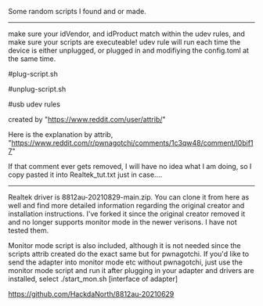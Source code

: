 Some random scripts I found and or made. 

------
make sure your idVendor, and idProduct match within the udev rules, and make sure your scripts are executeable! 
udev rule will run each time the device is either unplugged, or plugged in and modifiying the config.toml at the same time.

#plug-script.sh 

#unplug-script.sh 

#usb udev rules 

created by "https://www.reddit.com/user/attrib/"

Here is the explanation by attrib, "https://www.reddit.com/r/pwnagotchi/comments/1c3qw48/comment/l0bif17"

If that comment ever gets removed, I will have no idea what I am doing, so I copy pasted it into Realtek_tut.txt just in case....

---------


Realtek driver is 8812au-20210829-main.zip. 
You can clone it from here as well and find more detailed information regarding the original creator and installation instructions. 
I've forked it since the original creator removed it and no longer supports monitor mode in the newer verisons. I have not tested them.

Monitor mode script is also included, although it is not needed since the scripts attrib created do the exact same but for pwnagotchi. If you'd like to send the adapter into monitor mode etc without pwnagotchi, just use the monitor mode script and run it after plugging in your adapter and drivers are installed, select ./start_mon.sh [interface of adapter]

https://github.com/HackdaNorth/8812au-20210629
